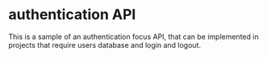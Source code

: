 # authentication API

This is a sample of an authentication focus API, that can be implemented in projects that require users database and login and logout.